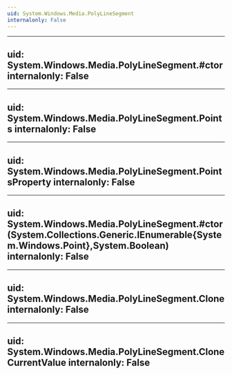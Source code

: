 ```yaml
---
uid: System.Windows.Media.PolyLineSegment
internalonly: False
---
```


---
uid: System.Windows.Media.PolyLineSegment.#ctor
internalonly: False
---

---
uid: System.Windows.Media.PolyLineSegment.Points
internalonly: False
---

---
uid: System.Windows.Media.PolyLineSegment.PointsProperty
internalonly: False
---

---
uid: System.Windows.Media.PolyLineSegment.#ctor(System.Collections.Generic.IEnumerable{System.Windows.Point},System.Boolean)
internalonly: False
---

---
uid: System.Windows.Media.PolyLineSegment.Clone
internalonly: False
---

---
uid: System.Windows.Media.PolyLineSegment.CloneCurrentValue
internalonly: False
---
